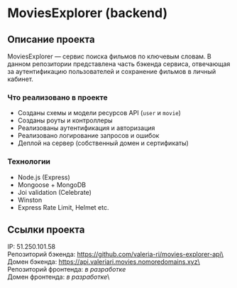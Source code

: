 # MoviesExplorer (backend)

## Описание проекта

MoviesExplorer — сервис поиска фильмов по ключевым словам. В данном репозитории представлена часть бэкенда сервиса, отвечающая за аутентификацию пользователей и сохранение фильмов в личный кабинет.

### Что реализовано в проекте

* Созданы схемы и модели ресурсов API (`user` и `movie`)
* Созданы роуты и контроллеры
* Реализованы аутентификация и авторизация
* Реализовано логирование запросов и ошибок
* Деплой на сервер (собственный домен и сертификаты)

### Технологии

* Node.js (Express)
* Mongoose + MongoDB
* Joi validation (Celebrate)
* Winston
* Express Rate Limit, Helmet etc.

## Ссылки проекта

IP: 51.250.101.58\
Репозиторий бэкенда: https://github.com/valeria-ri/movies-explorer-api\
Домен бэкенда: https://api.valeriari.movies.nomoredomains.xyz\
Репозиторий фронтенда: _в разработке_\
Домен фронтенда: _в разработке_\
